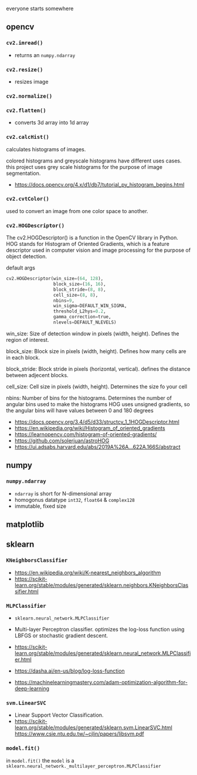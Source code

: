everyone starts somewhere

## opencv

### `cv2.imread()`
- returns an `numpy.ndarray`

### `cv2.resize()`
- resizes image

### `cv2.normalize()`

### `cv2.flatten()`
- converts 3d array into 1d array

### `cv2.calcHist()`
calculates histograms of images. 

colored histograms and greyscale histograms have different uses cases.
this project uses grey scale histograms for the purpose of image 
segmentation.

- https://docs.opencv.org/4.x/d1/db7/tutorial_py_histogram_begins.html

### `cv2.cvtColor()`
used to convert an image from one color space to another.



### `cv2.HOGDescriptor()`
The cv2.HOGDescriptor() is a function in the OpenCV library in Python. 
HOG stands for Histogram of Oriented Gradients, which is a feature 
descriptor used in computer vision and image processing for the purpose 
of object detection.

default args
```python
cv2.HOGDescriptor(win_size=(64, 128),
                  block_size=(16, 16),
                  block_stride=(8, 8),
                  cell_size=(8, 8),
                  nbins=9,
                  win_sigma=DEFAULT_WIN_SIGMA,
                  threshold_L2hys=0.2,
                  gamma_correction=true,
                  nlevels=DEFAULT_NLEVELS)
```

win_size: Size of detection window in pixels (width, height). 
Defines the region of interest. 

block_size: Block size in pixels (width, height). Defines how 
many cells are in each block.

block_stride: Block stride in pixels (horizontal, vertical). 
defines the distance between adjecent blocks.

cell_size: Cell size in pixels (width, height). Determines the 
size fo your cell

nbins: Number of bins for the histograms. Determines the number 
of angular bins used to make the histograms HOG uses unsigned 
gradients, so the angular bins will have values between 0 and 180 degrees

- https://docs.opencv.org/3.4/d5/d33/structcv_1_1HOGDescriptor.html
- https://en.wikipedia.org/wiki/Histogram_of_oriented_gradients
- https://learnopencv.com/histogram-of-oriented-gradients/
- https://github.com/solerjuan/astroHOG
- https://ui.adsabs.harvard.edu/abs/2019A%26A...622A.166S/abstract 




## numpy

### `numpy.ndarray` 
- `ndarray` is short for N-dimensional array
- homogonus datatype `int32`, `float64` & `complex128`
- immutable, fixed size


## matplotlib


## sklearn


### `KNeighborsClassifier`
- https://en.wikipedia.org/wiki/K-nearest_neighbors_algorithm 
- https://scikit-learn.org/stable/modules/generated/sklearn.neighbors.KNeighborsClassifier.html

### `MLPClassifier`
- `sklearn.neural_network.MLPClassifier`
- Multi-layer Perceptron classifier. optimizes the log-loss function using 
LBFGS or stochastic gradient descent. 

- https://scikit-learn.org/stable/modules/generated/sklearn.neural_network.MLPClassifier.html
- https://dasha.ai/en-us/blog/log-loss-function
- https://machinelearningmastery.com/adam-optimization-algorithm-for-deep-learning

### `svm.LinearSVC` 
- Linear Support Vector Classification.
- https://scikit-learn.org/stable/modules/generated/sklearn.svm.LinearSVC.html
https://www.csie.ntu.edu.tw/~cjlin/papers/libsvm.pdf


### `model.fit()`
in `model.fit()` the `model` is a `sklearn.neural_network._multilayer_perceptron.MLPClassifier`
